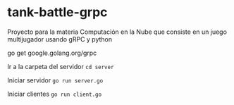 # tank-battle-grpc
Proyecto para la materia Computación en la Nube que consiste en un juego multijugador usando gRPC y python


go get google.golang.org/grpc

Ir a la carpeta del servidor
`cd server`

Iniciar servidor
`go run server.go`

Iniciar clientes
`go run client.go`